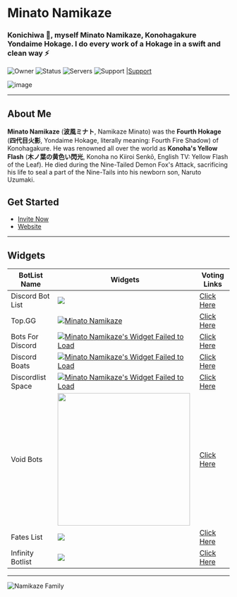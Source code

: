 # **Minato Namikaze**

### Konichiwa 👋, myself Minato Namikaze, Konohagakure Yondaime Hokage. I do every work of a Hokage in a swift and clean way ⚡


![Owner](https://api.discordlist.space/v2/bots/935242576343224352/badge?property=owner&style=for-the-badge&color=orange) ![Status](https://top.gg/api/widget/status/935242576343224352.svg)  ![Servers](https://top.gg/api/widget/servers/935242576343224352.svg) ![Support](https://api.discordlist.space/v2/bots/935242576343224352/badge?property=support&style=flat-square&color=orange) |[Support](https://discord.com/api/guilds/920536143244709889/embed.png) 

![image](https://i.imgur.com/FzgLCHM.jpeg)

***

## About Me

**Minato Namikaze** (**波風ミナト**, Namikaze Minato) was the **Fourth Hokage** (**四代目火影**, Yondaime Hokage, literally meaning: Fourth Fire Shadow) of Konohagakure. He was renowned all over the world as **Konoha's Yellow Flash** (**木ノ葉の黄色い閃光**, Konoha no Kiiroi Senkō, English TV: Yellow Flash of the Leaf). He died during the Nine-Tailed Demon Fox's Attack, sacrificing his life to seal a part of the Nine-Tails into his newborn son, Naruto Uzumaki.


## Get Started

- [Invite Now ](https://discord.com/oauth2/authorize?client_id=935242576343224352&permissions=8&redirect_uri=https%3A%2F%2Fminatonamikaze-invites.herokuapp.com%2Finvite&scope=applications.commands%20bot&response_type=code&state=cube12345%3F%2FDiscord%20Bot%20List%20%28Description%29)
- [Website](https://minato-namikaze.rtfd.io)

***

## Widgets

BotList Name     | Widgets       | Voting Links
------------     | ------------- | ------------- 
Discord Bot List | <a href="https://discordbotlist.com/bots/935242576343224352" target="_blank"><img src="https://discordbotlist.com/api/v1/bots/935242576343224352/widget"></a> | [Click Here](https://discordbotlist.com/bots/minato-namikaze/upvote)
Top.GG           | <a href="https://top.gg/bot/935242576343224352"  target="_blank"><img src="https://top.gg/api/widget/935242576343224352.svg" alt="Minato Namikaze" /></a> | [Click Here](https://top.gg/bot/935242576343224352/vote)
Bots For Discord | <a href="https://discords.com/bots/bots/935242576343224352" target="_blank"><img src="https://discords.com/bots/api/bot/935242576343224352/widget" title="Visit Minato Namikaze listed on Discords.com!" alt="Minato Namikaze's Widget Failed to Load" /></a> | [Click Here](https://discords.com/bots/bot/935242576343224352/vote)
Discord Boats    | <a href="https://discord.boats/bot/935242576343224352" target="_blank"><img src="https://discord.boats/api/widget/935242576343224352" title="Visit Minato Namikaze listed on Discord Boats!" alt="Minato Namikaze's Widget Failed to Load" /></a>  | [Click Here](https://discord.boats/bot/935242576343224352)
Discordlist Space | <a href="https://discordlist.space/bot/935242576343224352" target="_blank"><img src="https://api.discordlist.space/v2/bots/935242576343224352/widget?background=7289DA&radius=6" title="Visit Minato Namikaze listed on Discordlist Space!" alt="Minato Namikaze's Widget Failed to Load" /></a> | [Click Here](https://discordlist.space/bot/935242576343224352/upvote)
Void Bots        | <a href="https://voidbots.net/bot/935242576343224352" target="_blank"><img src="https://voidbots.net/api/embed/935242576343224352?theme=dark" width="300" /></a> | [Click Here](https://voidbots.net/bot/935242576343224352/vote)
Fates List       | <a href="https://fateslist.xyz/bot/935242576343224352" target="_blank"><img src="https://fateslist.xyz/api/bots/935242576343224352/widget?format=png" /></a> | [Click Here](https://fateslist.xyz/bot/935242576343224352/vote)
Infinity Botlist       | <a href="https://botlist.site/bots/935242576343224352" target="_blank"><img src="https://infinitybotlist.com/bots/935242576343224352/widget?size=large" /></a> | [Click Here](https://infinitybotlist.com/bots/935242576343224352/vote)

***

![Namikaze Family](https://media.discordapp.net/attachments/777918705098686465/813086521481232414/image0.jpg)

